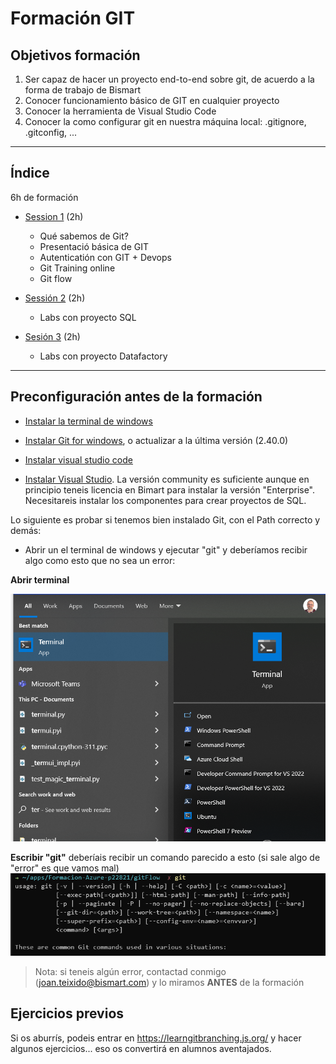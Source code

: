 # Formación GIT


## Objetivos formación

1. Ser capaz de hacer un proyecto end-to-end sobre git, de acuerdo a la forma de trabajo de Bismart
2. Conocer funcionamiento básico de GIT en cualquier proyecto
3. Conocer la herramienta de Visual Studio Code
4. Conocer la como configurar git en nuestra máquina local: .gitignore, .gitconfig, ...

---
## Índice   

6h de formación

* [Session 1](./sesion1.md) (2h)
    * Qué sabemos de Git? 
    * Presentació básica de GIT
    * Autenticatión con GIT + Devops
    * Git Training online
    * Git flow


* [Sessión 2](./sesion2.md) (2h)
    * Labs con proyecto SQL

    
* [Sesión 3](./sesion3.md) (2h)
    * Labs con proyecto Datafactory

---
## Preconfiguración antes de la formación

* [Instalar la terminal de windows](https://www.bing.com/ck/a?!&&p=65b0d4bb03042e9cJmltdHM9MTY4MjI5NDQwMCZpZ3VpZD0xNzFkMWYxNi04MmQ4LTZjZjgtMDU2OC0wZGQ0ODNjMjZkNjYmaW5zaWQ9NTQ3OA&ptn=3&hsh=3&fclid=171d1f16-82d8-6cf8-0568-0dd483c26d66&psq=install+window+terminal&u=a1bXMtd2luZG93cy1zdG9yZTovL3BkcC8_UHJvZHVjdElkPTlOMERYMjBISzcwMSZyZWZlcnJlcj1iaW5nd2Vic2VhcmNoJm9jaWQ9YmluZ3dlYnNlYXJjaA&ntb=1)
* [Instalar Git for windows](https://git-scm.com/download/win), o actualizar a la última versión  (2.40.0)
* [Instalar visual studio code](https://code.visualstudio.com/docs/?dv=win)

* [Instalar Visual Studio](https://visualstudio.microsoft.com/downloads/). La versión community es suficiente aunque en principio teneis licencia en Bimart para instalar la versión "Enterprise". Necesitareis instalar los componentes para crear proyectos de SQL.


Lo siguiente es probar si tenemos bien instalado Git, con el Path correcto y demás:

* Abrir un el terminal de windows y ejecutar "git" y deberíamos recibir algo como esto que no sea un error:

**Abrir terminal**

![](images/20230424155351.png)

**Escribir "git"**
deberíais recibir un comando parecido a esto (si sale algo de "error" es que vamos mal)
![](images/20230424155314.png)

>Nota: si teneis algún error, contactad conmigo (joan.teixido@bismart.com) y lo miramos **ANTES** de la formación


## Ejercicios previos
Si os aburrís, podeis entrar en https://learngitbranching.js.org/ y hacer algunos ejercicios... eso os convertirá en alumnos aventajados. 
